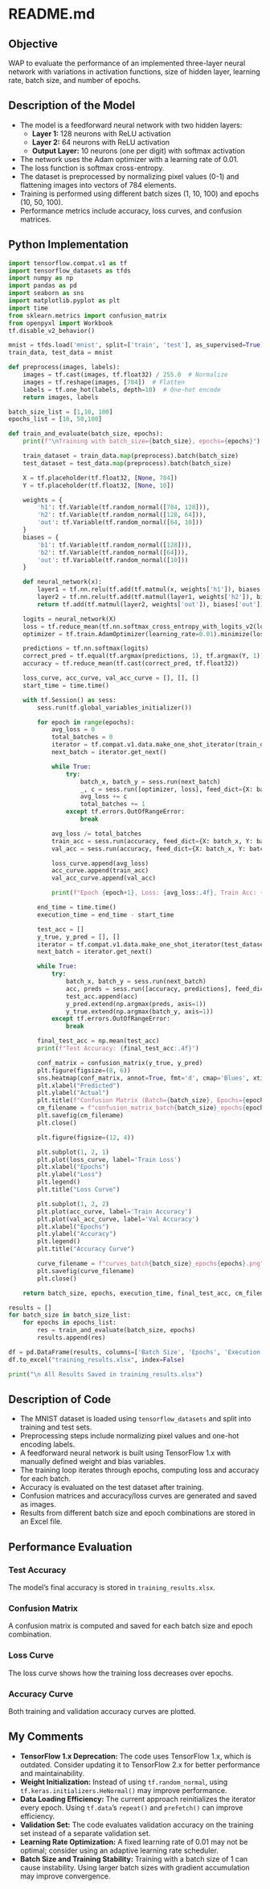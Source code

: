 # README.md

## Objective
WAP to evaluate the performance of an implemented three-layer neural network with variations in activation functions, size of hidden layer, learning rate, batch size, and number of epochs.

## Description of the Model
- The model is a feedforward neural network with two hidden layers:
  - **Layer 1:** 128 neurons with ReLU activation
  - **Layer 2:** 64 neurons with ReLU activation
  - **Output Layer:** 10 neurons (one per digit) with softmax activation
- The network uses the Adam optimizer with a learning rate of 0.01.
- The loss function is softmax cross-entropy.
- The dataset is preprocessed by normalizing pixel values (0-1) and flattening images into vectors of 784 elements.
- Training is performed using different batch sizes (1, 10, 100) and epochs (10, 50, 100).
- Performance metrics include accuracy, loss curves, and confusion matrices.

## Python Implementation
```python
import tensorflow.compat.v1 as tf
import tensorflow_datasets as tfds
import numpy as np
import pandas as pd
import seaborn as sns
import matplotlib.pyplot as plt
import time
from sklearn.metrics import confusion_matrix
from openpyxl import Workbook
tf.disable_v2_behavior()

mnist = tfds.load('mnist', split=['train', 'test'], as_supervised=True)
train_data, test_data = mnist

def preprocess(images, labels):
    images = tf.cast(images, tf.float32) / 255.0  # Normalize
    images = tf.reshape(images, [784])  # Flatten
    labels = tf.one_hot(labels, depth=10)  # One-hot encode
    return images, labels

batch_size_list = [1,10, 100]
epochs_list = [10, 50,100]

def train_and_evaluate(batch_size, epochs):
    print(f"\nTraining with batch_size={batch_size}, epochs={epochs}")

    train_dataset = train_data.map(preprocess).batch(batch_size)
    test_dataset = test_data.map(preprocess).batch(batch_size)

    X = tf.placeholder(tf.float32, [None, 784])
    Y = tf.placeholder(tf.float32, [None, 10])

    weights = {
        'h1': tf.Variable(tf.random_normal([784, 128])),
        'h2': tf.Variable(tf.random_normal([128, 64])),
        'out': tf.Variable(tf.random_normal([64, 10]))
    }
    biases = {
        'b1': tf.Variable(tf.random_normal([128])),
        'b2': tf.Variable(tf.random_normal([64])),
        'out': tf.Variable(tf.random_normal([10]))
    }

    def neural_network(x):
        layer1 = tf.nn.relu(tf.add(tf.matmul(x, weights['h1']), biases['b1']))
        layer2 = tf.nn.relu(tf.add(tf.matmul(layer1, weights['h2']), biases['b2']))
        return tf.add(tf.matmul(layer2, weights['out']), biases['out'])

    logits = neural_network(X)
    loss = tf.reduce_mean(tf.nn.softmax_cross_entropy_with_logits_v2(logits=logits, labels=Y))
    optimizer = tf.train.AdamOptimizer(learning_rate=0.01).minimize(loss)

    predictions = tf.nn.softmax(logits)
    correct_pred = tf.equal(tf.argmax(predictions, 1), tf.argmax(Y, 1))
    accuracy = tf.reduce_mean(tf.cast(correct_pred, tf.float32))

    loss_curve, acc_curve, val_acc_curve = [], [], []
    start_time = time.time()

    with tf.Session() as sess:
        sess.run(tf.global_variables_initializer())

        for epoch in range(epochs):
            avg_loss = 0
            total_batches = 0
            iterator = tf.compat.v1.data.make_one_shot_iterator(train_dataset)
            next_batch = iterator.get_next()

            while True:
                try:
                    batch_x, batch_y = sess.run(next_batch)
                    _, c = sess.run([optimizer, loss], feed_dict={X: batch_x, Y: batch_y})
                    avg_loss += c
                    total_batches += 1
                except tf.errors.OutOfRangeError:
                    break  

            avg_loss /= total_batches
            train_acc = sess.run(accuracy, feed_dict={X: batch_x, Y: batch_y})
            val_acc = sess.run(accuracy, feed_dict={X: batch_x, Y: batch_y})

            loss_curve.append(avg_loss)
            acc_curve.append(train_acc)
            val_acc_curve.append(val_acc)

            print(f"Epoch {epoch+1}, Loss: {avg_loss:.4f}, Train Acc: {train_acc:.4f}, Val Acc: {val_acc:.4f}")

        end_time = time.time()
        execution_time = end_time - start_time

        test_acc = []
        y_true, y_pred = [], []
        iterator = tf.compat.v1.data.make_one_shot_iterator(test_dataset)
        next_batch = iterator.get_next()

        while True:
            try:
                batch_x, batch_y = sess.run(next_batch)
                acc, preds = sess.run([accuracy, predictions], feed_dict={X: batch_x, Y: batch_y})
                test_acc.append(acc)
                y_pred.extend(np.argmax(preds, axis=1))
                y_true.extend(np.argmax(batch_y, axis=1))
            except tf.errors.OutOfRangeError:
                break

        final_test_acc = np.mean(test_acc)
        print(f"Test Accuracy: {final_test_acc:.4f}")

        conf_matrix = confusion_matrix(y_true, y_pred)
        plt.figure(figsize=(8, 6))
        sns.heatmap(conf_matrix, annot=True, fmt='d', cmap='Blues', xticklabels=range(10), yticklabels=range(10))
        plt.xlabel("Predicted")
        plt.ylabel("Actual")
        plt.title(f"Confusion Matrix (Batch={batch_size}, Epochs={epochs})")
        cm_filename = f"confusion_matrix_batch{batch_size}_epochs{epochs}.png"
        plt.savefig(cm_filename)
        plt.close()

        plt.figure(figsize=(12, 4))

        plt.subplot(1, 2, 1)
        plt.plot(loss_curve, label='Train Loss')
        plt.xlabel("Epochs")
        plt.ylabel("Loss")
        plt.legend()
        plt.title("Loss Curve")

        plt.subplot(1, 2, 2)
        plt.plot(acc_curve, label='Train Accuracy')
        plt.plot(val_acc_curve, label='Val Accuracy')
        plt.xlabel("Epochs")
        plt.ylabel("Accuracy")
        plt.legend()
        plt.title("Accuracy Curve")

        curve_filename = f"curves_batch{batch_size}_epochs{epochs}.png"
        plt.savefig(curve_filename)
        plt.close()

    return batch_size, epochs, execution_time, final_test_acc, cm_filename, curve_filename

results = []
for batch_size in batch_size_list:
    for epochs in epochs_list:
        res = train_and_evaluate(batch_size, epochs)
        results.append(res)

df = pd.DataFrame(results, columns=['Batch Size', 'Epochs', 'Execution Time (s)', 'Test Accuracy', 'Confusion Matrix Image', 'Loss/Accuracy Curves'])
df.to_excel("training_results.xlsx", index=False)

print("\n All Results Saved in training_results.xlsx")

```

## Description of Code
- The MNIST dataset is loaded using `tensorflow_datasets` and split into training and test sets.
- Preprocessing steps include normalizing pixel values and one-hot encoding labels.
- A feedforward neural network is built using TensorFlow 1.x with manually defined weight and bias variables.
- The training loop iterates through epochs, computing loss and accuracy for each batch.
- Accuracy is evaluated on the test dataset after training.
- Confusion matrices and accuracy/loss curves are generated and saved as images.
- Results from different batch size and epoch combinations are stored in an Excel file.

## Performance Evaluation
### Test Accuracy
The model’s final accuracy is stored in `training_results.xlsx`.

### Confusion Matrix
A confusion matrix is computed and saved for each batch size and epoch combination.

### Loss Curve
The loss curve shows how the training loss decreases over epochs.

### Accuracy Curve
Both training and validation accuracy curves are plotted.

## My Comments
- **TensorFlow 1.x Deprecation:** The code uses TensorFlow 1.x, which is outdated. Consider updating it to TensorFlow 2.x for better performance and maintainability.
- **Weight Initialization:** Instead of using `tf.random_normal`, using `tf.keras.initializers.HeNormal()` may improve performance.
- **Data Loading Efficiency:** The current approach reinitializes the iterator every epoch. Using `tf.data`’s `repeat()` and `prefetch()` can improve efficiency.
- **Validation Set:** The code evaluates validation accuracy on the training set instead of a separate validation set.
- **Learning Rate Optimization:** A fixed learning rate of 0.01 may not be optimal; consider using an adaptive learning rate scheduler.
- **Batch Size and Training Stability:** Training with a batch size of 1 can cause instability. Using larger batch sizes with gradient accumulation may improve convergence.

